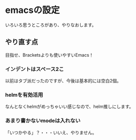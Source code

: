 emacsの設定
=============

いろいろ思うところがあり、やりなおします。

やり直す点
------------

目指せ、Bracketsよりも使いやすいEmacs！

### インデントはスペース2こ

以前はタブ派だったのですが、今後は基本的には空白2個。

### helmを有効活用

なんとなくhelmがめっちゃいい感じなので、helm推しにします。

### あまり書かないmodeは入れない

「いつかやる」？・・・いいえ、やりません。

